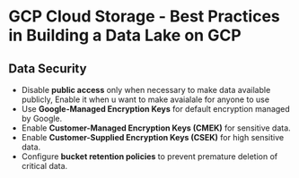 # GCP Cloud Storage - Best Practices in Building a Data Lake on GCP

## Data Security
- Disable **public access** only when necessary to make data available publicly, Enable it when u want to make avaialale for anyone to use
- Use **Google-Managed Encryption Keys** for default encryption managed by Google.
- Enable **Customer-Managed Encryption Keys (CMEK)** for sensitive data.
- Enable **Customer-Supplied Encryption Keys (CSEK)** for high sensitive data.
- Configure **bucket retention policies** to prevent premature deletion of critical data.
